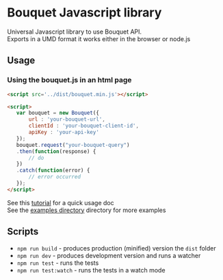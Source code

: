 # Bouquet Javascript library

Universal Javascript library to use Bouquet API.  
Exports in a UMD format it works either in the browser or node.js

## Usage

### Using the bouquet.js in an html page

```html
<script src='../dist/bouquet.min.js'></script>

<script>
   var bouquet = new Bouquet({
       url : 'your-bouquet-url',
       clientId : 'your-bouquet-client-id',
       apiKey : 'your-api-key'
   });
   bouquet.request("your-bouquet-query")
   .then(function(response) {
       // do
   })
   .catch(function(error) {
       // error occurred
   });
</script>
```

See this [tutorial](doc/tutorial1) for a quick usage doc  
See the [examples directory](examples) directory for more examples


## Scripts

* `npm run build` - produces production (minified) version the `dist` folder
* `npm run dev` - produces development version and runs a watcher
* `npm run test` - runs the tests
* `npm run test:watch` - runs the tests in a watch mode
